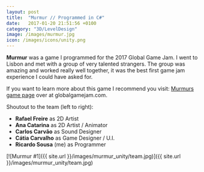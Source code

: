 ```yaml
---
layout: post
title:  "Murmur // Programmed in C#"
date:   2017-01-20 21:51:56 +0100
category: "3D/LevelDesign"
image: /images/murmur.jpg
icon: /images/icons/unity.png
---
```


**Murmur** was a game I programmed for the 2017 Global Game Jam. I went to Lisbon and met with a group of very talented strangers. The group was amazing and worked really well together, it was the best first game jam experience I could have asked for.

If you want to learn more about this game I recommend you visit:
<a href="http://globalgamejam.org/2017/games/murmur">Murmurs game page</a> over at globalgamejam.com.

Shoutout to the team (left to right):
- **Rafael Freire** as 2D Artist 
- **Ana Catarina** as 2D Artist / Animator
- **Carlos Carvão** as Sound Designer
- **Cátia Carvalho** as Game Designer / U.I. 
- **Ricardo Sousa** (me) as Programmer

[![Murmur #1]({{ site.url }}/images/murmur_unity/team.jpg)]({{ site.url }}/images/murmur_unity/team.jpg)
